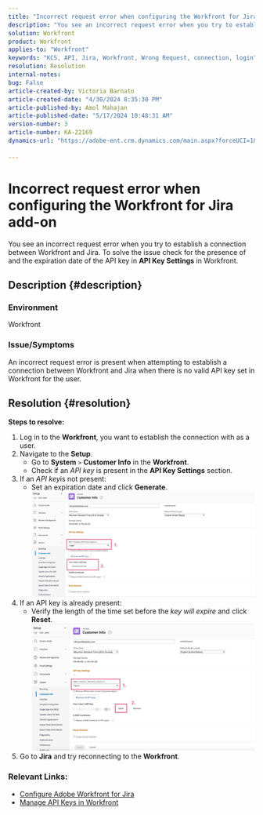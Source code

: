 ```yaml
---
title: "Incorrect request error when configuring the Workfront for Jira add-on"
description: "You see an incorrect request error when you try to establish a connection between Workfront and Jira."
solution: Workfront
product: Workfront
applies-to: "Workfront"
keywords: "KCS, API, Jira, Workfront, Wrong Request, connection, login"
resolution: Resolution
internal-notes: 
bug: False
article-created-by: Victoria Barnato
article-created-date: "4/30/2024 8:35:30 PM"
article-published-by: Amol Mahajan
article-published-date: "5/17/2024 10:48:31 AM"
version-number: 3
article-number: KA-22169
dynamics-url: "https://adobe-ent.crm.dynamics.com/main.aspx?forceUCI=1&pagetype=entityrecord&etn=knowledgearticle&id=8ae34b2d-3107-ef11-9f8a-6045bd0a08d9"

---
```

# Incorrect request error when configuring the Workfront for Jira add-on


You see an incorrect request error when you try to establish a connection between Workfront and Jira. To solve the issue check for the presence of and the expiration date of the API key in <b>API Key Settings</b> in Workfront.

## Description {#description}


### <b>Environment</b>

Workfront



### <b>Issue/Symptoms</b>

An incorrect request error is present when attempting to establish a connection between Workfront and Jira when there is no valid API key set in Workfront for the user.


## Resolution {#resolution}

<b>Steps to resolve:</b>
1. Log in to the <b>Workfront</b>, you want to establish the connection with as a user.
2. Navigate to the <b>Setup</b>.
    - Go to <b>System</b> `>`  <b>Customer Info</b> in the <b>Workfront</b>.
    - Check if an *API key* is present in the <b>API Key Settings</b> section.
3. If an *API key*is not present:
    - Set an expiration date and click <b>Generate</b>.![](assets/8674b399-6903-ee11-8f6e-6045bd006c82.png)
4. If an API key is already present:
    - Verify the length of the time set before the *key will expire* and click <b>Reset</b>.![](assets/85b20db8-6903-ee11-8f6e-6045bd006c82.png)
5. Go to <b>Jira</b> and try reconnecting to the <b>Workfront</b>.




### <b>Relevant Links:</b>

- [Configure Adobe Workfront for Jira](https://experienceleague.adobe.com/docs/workfront/using/adobe-workfront-integrations/workfront-for-jira/configure-workfront-for-jira.html?lang=en)
- [Manage API Keys in Workfront](https://experienceleague.adobe.com/docs/workfront/using/administration-and-setup/manage-wf/security/manage-api-keys.html?lang=en)

